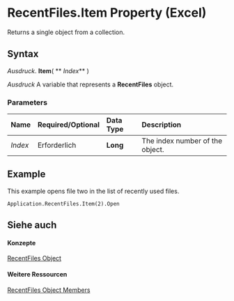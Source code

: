 
# RecentFiles.Item Property (Excel)

Returns a single object from a collection.


## Syntax

 _Ausdruck_. **Item**( ** _Index_** )

 _Ausdruck_ A variable that represents a **RecentFiles** object.


### Parameters



|**Name**|**Required/Optional**|**Data Type**|**Description**|
|:-----|:-----|:-----|:-----|
| _Index_|Erforderlich|**Long**|The index number of the object.|

## Example

This example opens file two in the list of recently used files.


```
Application.RecentFiles.Item(2).Open
```


## Siehe auch


#### Konzepte


[RecentFiles Object](e33ae942-0444-0631-be08-386366b6ebdb.md)
#### Weitere Ressourcen


[RecentFiles Object Members](http://msdn.microsoft.com/library/3f43e601-21ee-c8f8-890f-5d3d3d39d252%28Office.15%29.aspx)